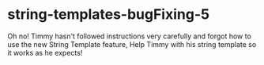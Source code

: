 # string-templates-bugFixing-5


Oh no! Timmy hasn't followed instructions very carefully and forgot how to use the new String Template feature, Help Timmy with his string template so it works as he expects!
